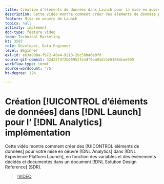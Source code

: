 ```yaml
---
title: Création d’éléments de données dans Launch pour la mise en œuvre d’Analytics
description: Cette vidéo montre comment créer des éléments de données pour votre mise en oeuvre Analytics dans Launch, en fonction des variables et des événements décidés et documentés dans un document de référence de conception de solution (SDR).
feature: Mise en oeuvre de Launch
topics: null
activity: implement
doc-type: feature video
team: Technical Marketing
kt: 3587
role: Developer, Data Engineer
level: Beginner
exl-id: ee3a808a-f972-46e4-9213-2bc5bba6e0fd
source-git-commit: 32424f3f2b05952fe4df9ea91dcbe51684cee905
workflow-type: tm+mt
source-wordcount: '75'
ht-degree: 12%

---
```


# Création [!UICONTROL d’éléments de données] dans [!DNL Launch] pour l’ [!DNL Analytics] implémentation

Cette vidéo montre comment créer des [!UICONTROL éléments de données] pour votre mise en oeuvre [!DNL Analytics] dans [!DNL Experience Platform Launch], en fonction des variables et des événements décidés et documentés dans un document [!DNL Solution Design Reference] (SDR).

>[!VIDEO](https://video.tv.adobe.com/v/28760/?quality=12)
